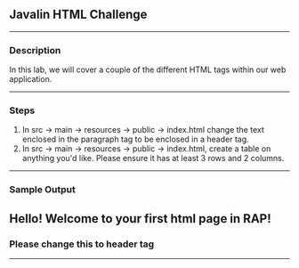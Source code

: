 ## Javalin HTML Challenge
---
### Description
In this lab, we will cover a couple of the different HTML tags within our web application.

---
### Steps
1. In src -> main -> resources -> public -> index.html change the text enclosed in the paragraph tag to be enclosed in a header tag.
2. In src -> main -> resources -> public -> index.html, create a table on anything you'd like. Please ensure it has at least 3 rows and 2 columns.
---
### Sample Output


<h2>Hello! Welcome to your first html page in RAP!</h1> 
<h3>Please change this to header tag</h3>


---